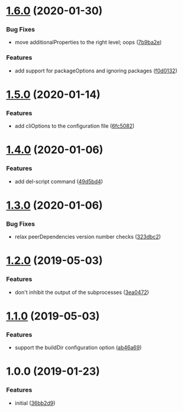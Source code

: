 <a name="1.6.0"></a>
# [1.6.0](https://github.com/lddubeau/monist/compare/v1.5.0...v1.6.0) (2020-01-30)


### Bug Fixes

* move additionalProperties to the right level; oops ([7b9ba2e](https://github.com/lddubeau/monist/commit/7b9ba2e))


### Features

* add support for packageOptions and ignoring packages ([f0d0132](https://github.com/lddubeau/monist/commit/f0d0132))



<a name="1.5.0"></a>
# [1.5.0](https://github.com/lddubeau/monist/compare/v1.4.0...v1.5.0) (2020-01-14)


### Features

* add cliOptions to the configuration file ([6fc5082](https://github.com/lddubeau/monist/commit/6fc5082))



<a name="1.4.0"></a>
# [1.4.0](https://github.com/lddubeau/monist/compare/v1.3.0...v1.4.0) (2020-01-06)


### Features

* add del-script command ([49d5bd4](https://github.com/lddubeau/monist/commit/49d5bd4))



<a name="1.3.0"></a>
# [1.3.0](https://github.com/lddubeau/monist/compare/v1.2.0...v1.3.0) (2020-01-06)


### Bug Fixes

* relax peerDependencies version number checks ([323dbc2](https://github.com/lddubeau/monist/commit/323dbc2))



# [1.2.0](https://github.com/lddubeau/monist/compare/v1.1.0...v1.2.0) (2019-05-03)


### Features

* don't inhibit the output of the subprocesses ([3ea0472](https://github.com/lddubeau/monist/commit/3ea0472))



# [1.1.0](https://github.com/lddubeau/monist/compare/v1.0.0...v1.1.0) (2019-05-03)


### Features

* support the buildDir configuration option ([ab46a69](https://github.com/lddubeau/monist/commit/ab46a69))



# 1.0.0 (2019-01-23)


### Features

* initial ([36bb2d9](https://github.com/lddubeau/monist/commit/36bb2d9))



